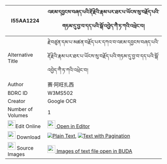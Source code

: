 |I55AA1224|འཇམ་དབྱངས་བཞད་པའི་རྡོ་རྗེའི་རྣམ་པར་ཐར་པ་ཡོངས་སུ་བརྗོད་པའི་གཏམ་དུ་བྱ་བ་དད་པའི་སྒོ་འབྱེད་ཀཻ་ཏ་ཀའི་འཕྲེང་བ། 
| --- | --- 
|Alternative Title |རྗེ་བཙུན་དམ་པ་མཚན་བརྗོད་པར་དཀའ་བ་འཇམ་དབྱངས་བཞད་པའི་རྡོ་རྗེའི་རྣམ་པར་ཐར་པ་ཡོངས་སུ་བརྗོད་པའི་གཏམ་དུ་བྱ་བ་དད་པའི་སྒོ་འབྱེད་ཀཻ་ཏ་ཀའི་འཕྲེང་བ།
|Author| 赛·阿旺扎西
|BDRC ID | W3MS502
|Creator | Google OCR
|Number of Volumes| 1
|<img width="25" src="https://img.icons8.com/color/25/000000/edit-property.png">Edit Online| [<img width="25" src="https://avatars.githubusercontent.com/u/45091458?s=200&v=4"> Open in Editor](http://editor.openpecha.org/I55AA1224)
|<img width="25" src="https://img.icons8.com/fluent/48/000000/download-2.png"/>  Download | [![](https://img.icons8.com/color/20/000000/txt.png)Plain Text](https://github.com/Openpecha/I55AA1224/releases/download/v1/jamyang_shyepa_i_dorje_i_nampa_plain_I55AA1224.zip), [![](https://img.icons8.com/color/20/000000/txt.png)Text with Pagination](https://github.com/Openpecha/I55AA1224/releases/download/v1/jamyang_shyepa_i_dorje_i_nampa_pages_I55AA1224.zip)
|<img width="25" src="https://img.icons8.com/plasticine/100/000000/pictures-folder.png"/>  Source Images | [<img width="25" src="https://library.bdrc.io/icons/BUDA-small.svg"> Images of text file open in BUDA](https://library.bdrc.io/show/bdr:W3MS502)